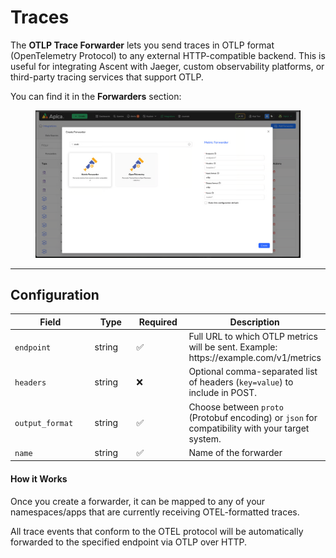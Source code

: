 # Traces

The **OTLP Trace Forwarder** lets you send traces in OTLP format (OpenTelemetry Protocol) to any external HTTP-compatible backend. This is useful for integrating Ascent with Jaeger, custom observability platforms, or third-party tracing services that support OTLP.

You can find it in the **Forwarders** section:

<figure><img src="../../.gitbook/assets/image (417).png" alt=""><figcaption></figcaption></figure>

***



## Configuration

<table><thead><tr><th width="154.4453125">Field</th><th width="82.66015625">Type</th><th width="88.203125">Required</th><th>Description</th></tr></thead><tbody><tr><td><code>endpoint</code></td><td>string</td><td>✅</td><td>Full URL to which OTLP metrics will be sent. Example: https://example.com/v1/metrics</td></tr><tr><td><code>headers</code></td><td>string</td><td>❌</td><td>Optional comma-separated list of headers (<code>key=value</code>) to include in POST.</td></tr><tr><td><code>output_format</code></td><td>string</td><td>✅</td><td>Choose between <code>proto</code> (Protobuf encoding) or <code>json</code> for compatibility with your target system.</td></tr><tr><td><code>name</code></td><td>string</td><td>✅</td><td>Name of the forwarder</td></tr></tbody></table>

#### How it Works

Once you create a forwarder, it can be mapped to any of your namespaces/apps that are currently receiving OTEL-formatted traces.



All trace events that conform to the OTEL protocol will be automatically forwarded to the specified endpoint via OTLP over HTTP.
